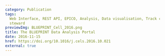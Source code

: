 ```yaml
---
category: Publication
tags:
  Web Interface, REST API, EPICO, Analysis, Data visualisation, Track collections, End user, Data
  steward
previewImg: BLUEPRINT_Cell_2016.png
title: The BLUEPRINT Data Analysis Portal
date: 2016-11-15
href: https://doi.org/10.1016/j.cels.2016.10.021
external: true
---
```

